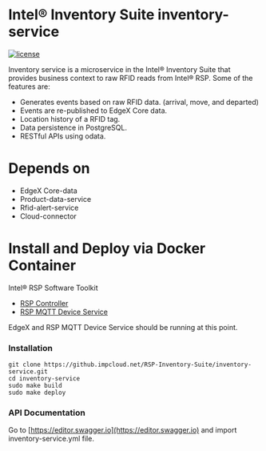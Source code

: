 # Intel® Inventory Suite inventory-service
[![license](https://img.shields.io/badge/license-Apache%20v2.0-blue.svg)](LICENSE)

Inventory service is a microservice in the Intel® Inventory Suite that provides business context to raw RFID reads from Intel® RSP.
Some of the features are:
- Generates events based on raw RFID data. (arrival, move, and departed)
- Events are re-published to EdgeX Core data.
- Location history of a RFID tag.
- Data persistence in PostgreSQL.
- RESTful APIs using odata. 

# Depends on

- EdgeX Core-data
- Product-data-service 
- Rfid-alert-service
- Cloud-connector 

# Install and Deploy via Docker Container #

Intel® RSP Software Toolkit 

- [RSP Controller](https://github.com/intel/rsp-sw-toolkit-gw)
- [RSP MQTT Device Service](https://github.com/intel/rsp-sw-toolkit-im-suite-mqtt-device-service)

EdgeX and RSP MQTT Device Service should be running at this point.

### Installation ###

```
git clone https://github.impcloud.net/RSP-Inventory-Suite/inventory-service.git
cd inventory-service
sudo make build
sudo make deploy
```

### API Documentation ###

Go to [https://editor.swagger.io](https://editor.swagger.io) and import inventory-service.yml file.